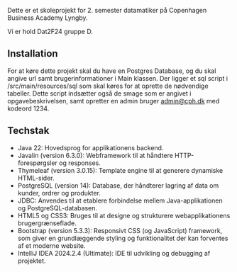 Dette er et skoleprojekt for 2. semester datamatiker på Copenhagen Business Academy Lyngby.

Vi er hold Dat2F24 gruppe D.

## Installation
For at køre dette projekt skal du have en Postgres Database, og du skal angive url samt brugerinformationer i Main klassen.
Der ligger et sql script i /src/main/resources/sql som skal køres for at oprette de nødvendige tabeller. Dette script indsætter også de smage som er angivet i opgavebeskrivelsen, samt opretter en admin bruger admin@cph.dk med kodeord 1234.

## Techstak
* Java 22: Hovedsprog for applikationens backend.
* Javalin (version 6.3.0): Webframework til at håndtere HTTP-forespørgsler og responses.
* Thymeleaf (version 3.0.15): Template engine til at generere dynamiske HTML-sider.
* PostgreSQL (version 14): Database, der håndterer lagring af data om kunder, ordrer og produkter.
* JDBC: Anvendes til at etablere forbindelse mellem Java-applikationen og PostgreSQL-databasen.
* HTML5 og CSS3: Bruges til at designe og strukturere webapplikationens brugergrænseflade.
* Bootstrap (version 5.3.3): Responsivt CSS (og JavaScript) framework, som giver en grundlæggende styling og funktionalitet der kan forventes af et moderne website.
* IntelliJ IDEA 2024.2.4 (Ultimate): IDE til udvikling og debugging af projektet.
